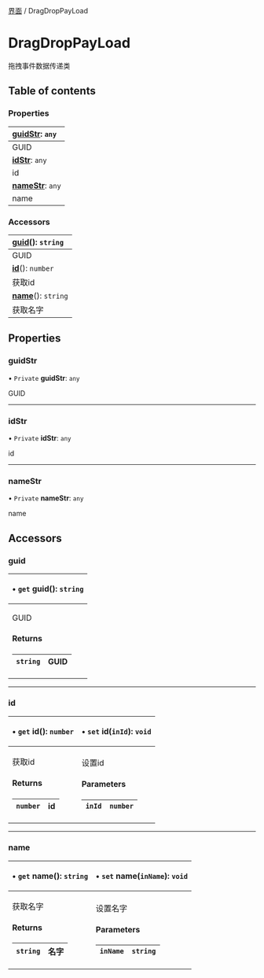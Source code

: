 [界面](../groups/界面.界面.md) / DragDropPayLoad

# DragDropPayLoad <Badge type="tip" text="Class" /> <Score text="DragDropPayLoad" />

拖拽事件数据传递类

## Table of contents

### Properties <Score text="Properties" /> 
| **[guidStr](mw.DragDropPayLoad.md#guidstr)**: `any`  |
| :-----|
| GUID|
| **[idStr](mw.DragDropPayLoad.md#idstr)**: `any`  |
| id|
| **[nameStr](mw.DragDropPayLoad.md#namestr)**: `any`  |
| name|

### Accessors <Score text="Accessors" /> 
| **[guid](mw.DragDropPayLoad.md#guid)**(): `string`  |
| :-----|
| GUID|
| **[id](mw.DragDropPayLoad.md#id)**(): `number`  |
| 获取id|
| **[name](mw.DragDropPayLoad.md#name)**(): `string`  |
| 获取名字|

## Properties

### guidStr <Score text="guidStr" /> 

• `Private` **guidStr**: `any`

GUID

___

### idStr <Score text="idStr" /> 

• `Private` **idStr**: `any`

id

___

### nameStr <Score text="nameStr" /> 

• `Private` **nameStr**: `any`

name

## Accessors

### guid <Score text="guid" /> 

<table class="get-set-table">
<thead><tr>
<th style="text-align: left">

• `get` **guid**(): `string`

</th>
</tr></thead>
<tbody><tr>
<td style="text-align: left">


GUID

#### Returns

| `string` | GUID |
| :------ | :------ |

</td>
</tr></tbody>
</table>

___

### id <Score text="id" /> 

<table class="get-set-table">
<thead><tr>
<th style="text-align: left">

• `get` **id**(): `number`

</th>
<th style="text-align: left">

• `set` **id**(`inId`): `void`

</th>
</tr></thead>
<tbody><tr>
<td style="text-align: left">


获取id

#### Returns

| `number` | id |
| :------ | :------ |


</td>
<td style="text-align: left">


设置id

#### Parameters

| `inId` | `number` |
| :------ | :------ |



</td>
</tr></tbody>
</table>

___

### name <Score text="name" /> 

<table class="get-set-table">
<thead><tr>
<th style="text-align: left">

• `get` **name**(): `string`

</th>
<th style="text-align: left">

• `set` **name**(`inName`): `void`

</th>
</tr></thead>
<tbody><tr>
<td style="text-align: left">


获取名字

#### Returns

| `string` | 名字 |
| :------ | :------ |


</td>
<td style="text-align: left">


设置名字

#### Parameters

| `inName` | `string` |
| :------ | :------ |


</td>
</tr></tbody>
</table>

